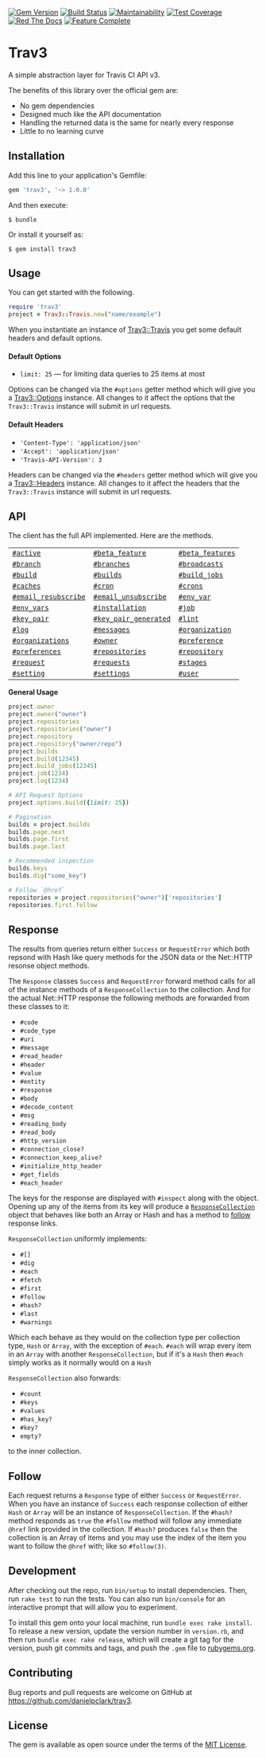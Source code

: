 [![Gem Version](https://badge.fury.io/rb/trav3.svg)](http://badge.fury.io/rb/trav3)
[![Build Status](https://travis-ci.org/danielpclark/trav3.svg?branch=master)](https://travis-ci.org/danielpclark/trav3)
[![Maintainability](https://api.codeclimate.com/v1/badges/1ed07a4baea3832b6207/maintainability)](https://codeclimate.com/github/danielpclark/trav3/maintainability)
[![Test Coverage](https://api.codeclimate.com/v1/badges/1ed07a4baea3832b6207/test_coverage)](https://codeclimate.com/github/danielpclark/trav3/test_coverage)
[![Red The Docs](https://img.shields.io/badge/Read-the%20docs-blue.svg)](http://danielpclark.github.io/trav3/Trav3/Travis.html)
[![Feature Complete](https://img.shields.io/badge/Feature-Complete-brightgreen.svg)](https://saythanks.io/to/danielpclark)

# Trav3

A simple abstraction layer for Travis CI API v3.

The benefits of this library over the official gem are:

* No gem dependencies
* Designed much like the API documentation
* Handling the returned data is the same for nearly every response
* Little to no learning curve

## Installation

Add this line to your application's Gemfile:

```ruby
gem 'trav3', '~> 1.0.0'
```

And then execute:

    $ bundle

Or install it yourself as:

    $ gem install trav3

## Usage

You can get started with the following.

```ruby
require 'trav3'
project = Trav3::Travis.new("name/example")
```

When you instantiate an instance of [Trav3::Travis](http://danielpclark.github.io/trav3/Trav3/Travis.html)
you get some default headers and default options.

#### Default Options

* `limit: 25` — for limiting data queries to 25 items at most

Options can be changed via the `#options` getter method which will give you a
[Trav3::Options](http://danielpclark.github.io/trav3/Trav3/Options.html) instance.
All changes to it affect the options that the `Trav3::Travis` instance will submit
in url requests.

#### Default Headers

* `'Content-Type': 'application/json'`
* `'Accept': 'application/json'`
* `'Travis-API-Version': 3`

Headers can be changed via the `#headers` getter method which will give you a
[Trav3::Headers](http://danielpclark.github.io/trav3/Trav3/Headers.html) instance.
All changes to it affect the headers that the `Trav3::Travis` instance will submit
in url requests.

## API

The client has the full API implemented.  Here are the methods.

| | | |
|-----|-----|-----|
| [`#active`](http://danielpclark.github.io/trav3/Trav3/Travis.html#active-instance_method) | [`#beta_feature`](http://danielpclark.github.io/trav3/Trav3/Travis.html#beta_feature-instance_method) | [`#beta_features`](http://danielpclark.github.io/trav3/Trav3/Travis.html#beta_features-instance_method) |
| [`#branch`](http://danielpclark.github.io/trav3/Trav3/Travis.html#branch-instance_method) | [`#branches`](http://danielpclark.github.io/trav3/Trav3/Travis.html#branches-instance_method) | [`#broadcasts`](http://danielpclark.github.io/trav3/Trav3/Travis.html#broadcasts-instance_method) |
| [`#build`](http://danielpclark.github.io/trav3/Trav3/Travis.html#build-instance_method) | [`#builds`](http://danielpclark.github.io/trav3/Trav3/Travis.html#builds-instance_method) | [`#build_jobs`](http://danielpclark.github.io/trav3/Trav3/Travis.html#build_jobs-instance_method) |
| [`#caches`](http://danielpclark.github.io/trav3/Trav3/Travis.html#caches-instance_method) | [`#cron`](http://danielpclark.github.io/trav3/Trav3/Travis.html#cron-instance_method) | [`#crons`](http://danielpclark.github.io/trav3/Trav3/Travis.html#crons-instance_method) |
| [`#email_resubscribe`](http://danielpclark.github.io/trav3/Trav3/Travis.html#email_resubscribe-instance_method) | [`#email_unsubscribe`](http://danielpclark.github.io/trav3/Trav3/Travis.html#email_unsubscribe-instance_method) | [`#env_var`](http://danielpclark.github.io/trav3/Trav3/Travis.html#env_var-instance_method) |
| [`#env_vars`](http://danielpclark.github.io/trav3/Trav3/Travis.html#env_vars-instance_method) | [`#installation`](http://danielpclark.github.io/trav3/Trav3/Travis.html#installation-instance_method) | [`#job`](http://danielpclark.github.io/trav3/Trav3/Travis.html#job-instance_method) |
| [`#key_pair`](http://danielpclark.github.io/trav3/Trav3/Travis.html#key_pair-instance_method) | [`#key_pair_generated`](http://danielpclark.github.io/trav3/Trav3/Travis.html#key_pair_generated-instance_method) | [`#lint`](http://danielpclark.github.io/trav3/Trav3/Travis.html#lint-instance_method) |
| [`#log`](http://danielpclark.github.io/trav3/Trav3/Travis.html#log-instance_method) | [`#messages`](http://danielpclark.github.io/trav3/Trav3/Travis.html#messages-instance_method) | [`#organization`](http://danielpclark.github.io/trav3/Trav3/Travis.html#organization-instance_method) |
| [`#organizations`](http://danielpclark.github.io/trav3/Trav3/Travis.html#organizations-instance_method) | [`#owner`](http://danielpclark.github.io/trav3/Trav3/Travis.html#owner-instance_method) | [`#preference`](http://danielpclark.github.io/trav3/Trav3/Travis.html#preference-instance_method) |
| [`#preferences`](http://danielpclark.github.io/trav3/Trav3/Travis.html#preferences-instance_method) | [`#repositories`](http://danielpclark.github.io/trav3/Trav3/Travis.html#repositories-instance_method) | [`#repository`](http://danielpclark.github.io/trav3/Trav3/Travis.html#repository-instance_method) |
| [`#request`](http://danielpclark.github.io/trav3/Trav3/Travis.html#request-instance_method) | [`#requests`](http://danielpclark.github.io/trav3/Trav3/Travis.html#requests-instance_method) | [`#stages`](http://danielpclark.github.io/trav3/Trav3/Travis.html#stages-instance_method) |
| [`#setting`](http://danielpclark.github.io/trav3/Trav3/Travis.html#setting-instance_method) | [`#settings`](http://danielpclark.github.io/trav3/Trav3/Travis.html#settings-instance_method) | [`#user`](http://danielpclark.github.io/trav3/Trav3/Travis.html#user-instance_method) |


**General Usage**

```ruby
project.owner
project.owner("owner")
project.repositories
project.repositories("owner")
project.repository
project.repository("owner/repo")
project.builds
project.build(12345)
project.build_jobs(12345)
project.job(1234)
project.log(1234)

# API Request Options
project.options.build({limit: 25})

# Pagination
builds = project.builds
builds.page.next
builds.page.first
builds.page.last

# Recommended inspection
builds.keys
builds.dig("some_key")

# Follow `@href`
repositories = project.repositories("owner")['repositories']
repositories.first.follow
```

## Response

The results from queries return either `Success` or `RequestError` which both repsond with Hash like query methods for the JSON data or the Net::HTTP resonse object methods.

The `Response` classes `Success` and `RequestError` forward method calls for all of the instance methods of a `ResponseCollection` to the collection.  And for the actual Net::HTTP response the following methods are forwarded from these classes to it:

* `#code`
* `#code_type`
* `#uri`
* `#message`
* `#read_header`
* `#header`
* `#value`
* `#entity`
* `#response`
* `#body`
* `#decode_content`
* `#msg`
* `#reading_body`
* `#read_body`
* `#http_version`
* `#connection_close?`
* `#connection_keep_alive?`
* `#initialize_http_header`
* `#get_fields`
* `#each_header`

The keys for the response are displayed with `#inspect` along with the object.  Opening up any of the items from its key will produce a [`ResponseCollection`](http://danielpclark.github.io/trav3/Trav3/ResponseCollection.html) object that behaves like both an Array or Hash and has a method to [follow](https://github.com/danielpclark/trav3#follow) response links.

`ResponseCollection` uniformly implements:

* `#[]`
* `#dig`
* `#each`
* `#fetch`
* `#first`
* `#follow`
* `#hash?`
* `#last`
* `#warnings`

Which each behave as they would on the collection type per collection type, `Hash` or `Array`, with the exception of `#each`.  `#each` will wrap every item in an `Array` with another `ResponseCollection`, but if it's a `Hash` then `#each` simply works as it normally would on a `Hash`

`ResponseCollection` also forwards:

* `#count`
* `#keys`
* `#values`
* `#has_key?`
* `#key?`
* `empty?`

to the inner collection.

## Follow

Each request returns a `Response` type of either `Success` or `RequestError`.
When you have an instance of `Success` each response collection of either `Hash` or `Array` will
be an instance of `ResponseCollection`.  If the `#hash?` method responds as `true` the `#follow`
method will follow any immediate `@href` link provided in the collection.  If `#hash?` produces `false`
then the collection is an Array of items and you may use the index of the item you want to follow the
`@href` with; like so `#follow(3)`.

## Development

After checking out the repo, run `bin/setup` to install dependencies. Then, run `rake test` to run the tests. You can also run `bin/console` for an interactive prompt that will allow you to experiment.

To install this gem onto your local machine, run `bundle exec rake install`. To release a new version, update the version number in `version.rb`, and then run `bundle exec rake release`, which will create a git tag for the version, push git commits and tags, and push the `.gem` file to [rubygems.org](https://rubygems.org).

## Contributing

Bug reports and pull requests are welcome on GitHub at https://github.com/danielpclark/trav3.

## License

The gem is available as open source under the terms of the [MIT License](https://opensource.org/licenses/MIT).

